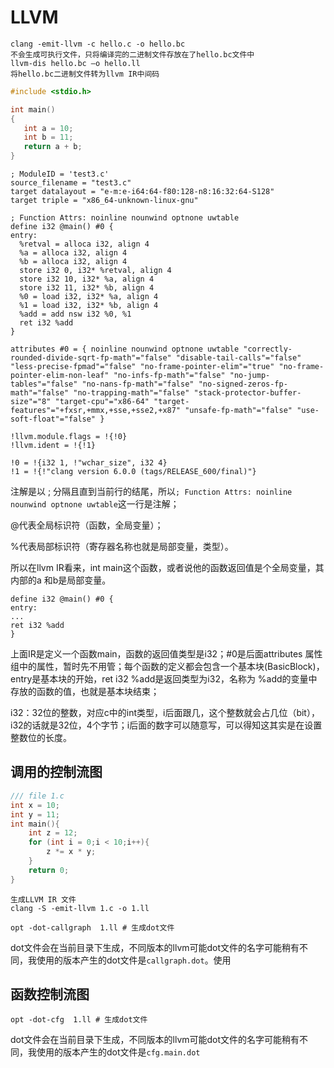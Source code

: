 # LLVM

```shell
clang -emit-llvm -c hello.c -o hello.bc
不会生成可执行文件，只将编译完的二进制文件存放在了hello.bc文件中
llvm-dis hello.bc –o hello.ll
将hello.bc二进制文件转为llvm IR中间码
```





```c
#include <stdio.h>

int main()
{
   int a = 10;
   int b = 11;
   return a + b;
}
```



```
; ModuleID = 'test3.c'
source_filename = "test3.c"
target datalayout = "e-m:e-i64:64-f80:128-n8:16:32:64-S128"
target triple = "x86_64-unknown-linux-gnu"

; Function Attrs: noinline nounwind optnone uwtable
define i32 @main() #0 {
entry:
  %retval = alloca i32, align 4
  %a = alloca i32, align 4
  %b = alloca i32, align 4
  store i32 0, i32* %retval, align 4
  store i32 10, i32* %a, align 4
  store i32 11, i32* %b, align 4
  %0 = load i32, i32* %a, align 4
  %1 = load i32, i32* %b, align 4
  %add = add nsw i32 %0, %1
  ret i32 %add
}

attributes #0 = { noinline nounwind optnone uwtable "correctly-rounded-divide-sqrt-fp-math"="false" "disable-tail-calls"="false" "less-precise-fpmad"="false" "no-frame-pointer-elim"="true" "no-frame-pointer-elim-non-leaf" "no-infs-fp-math"="false" "no-jump-tables"="false" "no-nans-fp-math"="false" "no-signed-zeros-fp-math"="false" "no-trapping-math"="false" "stack-protector-buffer-size"="8" "target-cpu"="x86-64" "target-features"="+fxsr,+mmx,+sse,+sse2,+x87" "unsafe-fp-math"="false" "use-soft-float"="false" }

!llvm.module.flags = !{!0}
!llvm.ident = !{!1}

!0 = !{i32 1, !"wchar_size", i32 4}
!1 = !{!"clang version 6.0.0 (tags/RELEASE_600/final)"}

```



注解是以 ; 分隔且直到当前行的结尾，所以`; Function Attrs: noinline nounwind optnone uwtable`这一行是注解；

 @代表全局标识符（函数，全局变量）；

 %代表局部标识符（寄存器名称也就是局部变量，类型）。

所以在llvm IR看来，int main这个函数，或者说他的函数返回值是个全局变量，其内部的a 和b是局部变量。

```
define i32 @main() #0 {
entry:
...
ret i32 %add
}

```

上面IR是定义一个函数main，函数的返回值类型是i32；#0是后面attributes 属性组中的属性，暂时先不用管；每个函数的定义都会包含一个基本块(BasicBlock)，entry是基本块的开始，ret i32 %add是返回类型为i32，名称为 %add的变量中存放的函数的值，也就是基本块结束；

i32：32位的整数，对应c中的int类型，i后面跟几，这个整数就会占几位（bit），i32的话就是32位，4个字节；i后面的数字可以随意写，可以得知这其实是在设置整数位的长度。

## 调用的控制流图



```c
/// file 1.c
int x = 10; 
int y = 11; 
int main(){
    int z = 12; 
    for (int i = 0;i < 10;i++){
        z *= x * y;
    }   
    return 0;
}

```

```shell
生成LLVM IR 文件
clang -S -emit-llvm 1.c -o 1.ll
```



```shell
opt -dot-callgraph  1.ll # 生成dot文件

```

dot文件会在当前目录下生成，不同版本的llvm可能dot文件的名字可能稍有不同，我使用的版本产生的dot文件是`callgraph.dot`。使用

## 函数控制流图

```
opt -dot-cfg  1.ll # 生成dot文件

```

dot文件会在当前目录下生成，不同版本的llvm可能dot文件的名字可能稍有不同，我使用的版本产生的dot文件是`cfg.main.dot`

